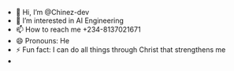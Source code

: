- 👋 Hi, I’m @Chinez-dev
- 👀 I’m interested in AI Engineering
- 📫 How to reach me +234-8137021671
- 😄 Pronouns: He
- ⚡ Fun fact: I can do all things through Christ that strengthens me
- 

<!---
Chinez-dev/Chinez-dev is a ✨ special ✨ repository because its `README.md` (this file) appears on your GitHub profile.
You can click the Preview link to take a look at your changes.
--->

